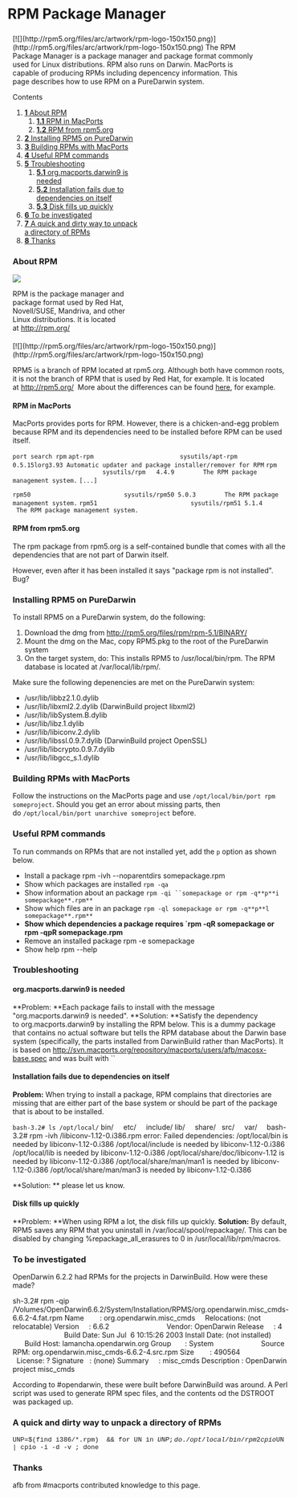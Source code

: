 RPM Package Manager
===================
<div style="display:inline;float:right;margin-top:5px;margin-right:10px;margin-bottom:5px;margin-left:10px">
[![](http://rpm5.org/files/arc/artwork/rpm-logo-150x150.png)](http://rpm5.org/files/arc/artwork/rpm-logo-150x150.png)
The RPM Package Manager is a package manager and package format commonly used for Linux distributions. RPM also runs on Darwin. MacPorts is capable of producing RPMs including depencency information.
This page describes how to use RPM on a PureDarwin system.


<div class="sites-embed-border-off sites-embed" style="width:250px;">


Contents
1.  [**1** About RPM](rpm.html#TOC-About-RPM)
    1.  [**1.1** RPM in MacPorts](rpm.html#TOC-RPM-in-MacPorts)
    2.  [**1.2** RPM from rpm5.org](rpm.html#TOC-RPM-from-rpm5.org)
2.  [**2** Installing RPM5 on PureDarwin](rpm.html#TOC-Installing-RPM5-on-PureDarwin)
3.  [**3** Building RPMs with MacPorts](rpm.html#TOC-Building-RPMs-with-MacPorts)
4.  [**4** Useful RPM commands](rpm.html#TOC-Useful-RPM-commands)
5.  [**5** Troubleshooting](rpm.html#TOC-Troubleshooting)
    1.  [**5.1** org.macports.darwin9 is needed](rpm.html#TOC-org.macports.darwin9-is-needed)
    2.  [**5.2** Installation fails due to dependencies on itself](rpm.html#TOC-Installation-fails-due-to-dependencies-on-itself)
    3.  [**5.3** Disk fills up quickly](rpm.html#TOC-Disk-fills-up-quickly)
6.  [**6** To be investigated](rpm.html#TOC-To-be-investigated)
7.  [**7** A quick and dirty way to unpack a directory of RPMs](rpm.html#TOC-A-quick-and-dirty-way-to-unpack-a-directory-of-RPMs)
8.  [**8** Thanks](rpm.html#TOC-Thanks)

### About RPM
![](http://archiv.tu-chemnitz.de/pub/2006/0178/data/rpm_logo.png)

RPM is the package manager and package format used by Red Hat, Novell/SUSE, Mandriva, and other Linux distributions.
It is located at <http://rpm.org/> 

<div style="display:inline;float:left;margin-top:5px;margin-right:10px;margin-bottom:0px;margin-left:0px">
[![](http://rpm5.org/files/arc/artwork/rpm-logo-150x150.png)](http://rpm5.org/files/arc/artwork/rpm-logo-150x150.png)

RPM5 is a branch of RPM located at rpm5.org.
Although both have common roots, it is not the branch of RPM that is used by Red Hat, for example.
It is located at <http://rpm5.org/> 
More about the differences can be found [here](http://trainofthoughts.org/blog/2008/01/06/rpm5-vs-rpm/), for example.


#### RPM in MacPorts
MacPorts provides ports for RPM. However, there is a chicken-and-egg problem because RPM and its dependencies need to be installed before RPM can be used itself.


`port search rpm`
`apt-rpm                        sysutils/apt-rpm 0.5.15lorg3.93 Automatic updater and package installer/remover for RPM`
`rpm                            sysutils/rpm   4.4.9        The RPM package management system.`
`[...]`

`rpm50                          sysutils/rpm50 5.0.3        The RPM package management system.`
`rpm51                          sysutils/rpm51 5.1.4        The RPM package management system.`



#### RPM from rpm5.org
The rpm package from rpm5.org is a self-contained bundle that comes with all the dependencies that are not part of Darwin itself.

However, even after it has been installed it says "package rpm is not installed". Bug?
### Installing RPM5 on PureDarwin
To install RPM5 on a PureDarwin system, do the following:

1.  Download the dmg from http://rpm5.org/files/rpm/rpm-5.1/BINARY/
2.  Mount the dmg on the Mac, copy RPM5.pkg to the root of the PureDarwin system
3.  On the target system, do: 
This installs RPM5 to /usr/local/bin/rpm. The RPM database is located at /var/local/lib/rpm/.

Make sure the following depenencies are met on the PureDarwin system:
-   /usr/lib/libbz2.1.0.dylib
-   /usr/lib/libxml2.2.dylib (DarwinBuild project libxml2)
-   /usr/lib/libSystem.B.dylib
-   /usr/lib/libz.1.dylib
-   /usr/lib/libiconv.2.dylib
-   /usr/lib/libssl.0.9.7.dylib (DarwinBuild project OpenSSL)
-   /usr/lib/libcrypto.0.9.7.dylib
-   /usr/lib/libgcc_s.1.dylib
### Building RPMs with MacPorts
Follow the instructions on the MacPorts page and use `/opt/local/bin/port rpm someproject`.
Should you get an error about missing parts, then do `/opt/local/bin/port unarchive someproject` before.
### Useful RPM commands
To run commands on RPMs that are not installed yet, add the `p` option as shown below.
-   Install a package rpm -ivh --noparentdirs somepackage.rpm
-   Show which packages are installed `rpm -qa`
-   Show information about an package `rpm -qi ``somepackage or rpm -q**p**i somepackage**.rpm**`
-   Show which files are in an package `rpm -ql somepackage or rpm -q**p**l somepackage**.rpm**`
-   **Show which dependencies a package requires `rpm -qR somepackage or rpm -qpR somepackage.rpm**
-   Remove an installed package rpm -e somepackage
-   Show help rpm --help
### Troubleshooting
#### org.macports.darwin9 is needed
**Problem: **Each package fails to install with the message "org.macports.darwin9 is needed".
**Solution: **Satisfy the dependency to org.macports.darwin9 by installing the RPM below. This is a dummy package that contains no actual software but tells the RPM database about the Darwin base system (specifically, the parts installed from DarwinBuild rather than MacPorts). It is based on <http://svn.macports.org/repository/macports/users/afb/macosx-base.spec> and was built with ``
#### Installation fails due to dependencies on itself
**Problem:** When trying to install a package, RPM complains that directories are missing that are either part of the base system or should be part of the package that is about to be installed.


`bash-3.2# ls /opt/local/`
bin/     etc/     include/ lib/     share/   src/     var/ 
`
`
bash-3.2# rpm -ivh /libiconv-1.12-0.i386.rpm error: Failed dependencies:
 /opt/local/bin is needed by libiconv-1.12-0.i386
 /opt/local/include is needed by libiconv-1.12-0.i386
 /opt/local/lib is needed by libiconv-1.12-0.i386
 /opt/local/share/doc/libiconv-1.12 is needed by libiconv-1.12-0.i386
 /opt/local/share/man/man1 is needed by libiconv-1.12-0.i386
 /opt/local/share/man/man3 is needed by libiconv-1.12-0.i386


**Solution: **
please let us know.
#### Disk fills up quickly
**Problem: **When using RPM a lot, the disk fills up quickly.
**Solution:** By default, RPM5 saves any RPM that you uninstall in /var/local/spool/repackage/.
This can be disabled by changing %repackage_all_erasures to 0 in /usr/local/lib/rpm/macros.
### To be investigated
OpenDarwin 6.2.2 had RPMs for the projects in DarwinBuild. How were these made?



sh-3.2# rpm -qip /Volumes/OpenDarwin6.6.2/System/Installation/RPMS/org.opendarwin.misc_cmds-6.6.2-4.fat.rpm
Name        : org.opendarwin.misc_cmds     Relocations: (not relocatable)
Version     : 6.6.2                             Vendor: OpenDarwin
Release     : 4                             Build Date: Sun Jul  6 10:15:26 2003
Install Date: (not installed)               Build Host: lamancha.opendarwin.org
Group       : System                        Source RPM: org.opendarwin.misc_cmds-6.6.2-4.src.rpm
Size        : 490564                           License: ?
Signature   : (none)
Summary     : misc_cmds
Description :
OpenDarwin project misc_cmds

According to #opendarwin, these were built before DarwinBuild was around. A Perl script was used to generate RPM spec files, and the contents od the DSTROOT was packaged up.

### A quick and dirty way to unpack a directory of RPMs
<span style="font-family:courier new,monospace"><span style="font-size:small">UNP=$(find i386/*.rpm)  && for UN in $UNP; do ./opt/local/bin/rpm2cpio  $UN | cpio -i -d -v ; done</span></span>


### Thanks
afb from #macports contributed knowledge to this page.
